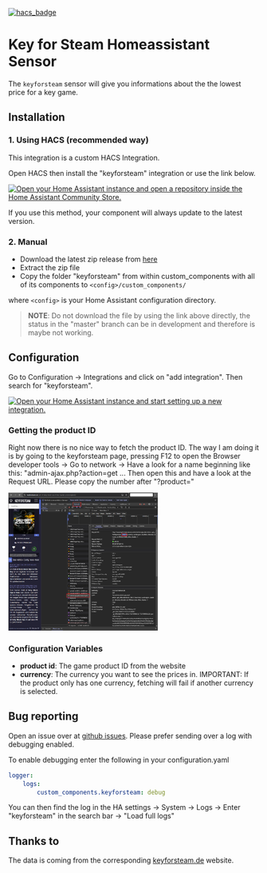 [![hacs_badge](https://img.shields.io/badge/HACS-Custom-41BDF5.svg?style=for-the-badge)](https://github.com/hacs/integration)
# Key for Steam Homeassistant Sensor
The `keyforsteam` sensor will give you informations about the the lowest price for a key game.

## Installation
### 1. Using HACS (recommended way)

This integration is a custom HACS Integration.

Open HACS then install the "keyforsteam" integration or use the link below.

[![Open your Home Assistant instance and open a repository inside the Home Assistant Community Store.](https://my.home-assistant.io/badges/hacs_repository.svg)](https://my.home-assistant.io/redirect/hacs_repository/?owner=FaserF&repository=ha-keyforsteam&category=integration)

If you use this method, your component will always update to the latest version.

### 2. Manual

- Download the latest zip release from [here](https://github.com/FaserF/ha-keyforsteam/releases/latest)
- Extract the zip file
- Copy the folder "keyforsteam" from within custom_components with all of its components to `<config>/custom_components/`

where `<config>` is your Home Assistant configuration directory.

>__NOTE__: Do not download the file by using the link above directly, the status in the "master" branch can be in development and therefore is maybe not working.

## Configuration

Go to Configuration -> Integrations and click on "add integration". Then search for "keyforsteam".

[![Open your Home Assistant instance and start setting up a new integration.](https://my.home-assistant.io/badges/config_flow_start.svg)](https://my.home-assistant.io/redirect/config_flow_start/?domain=keyforsteam)

### Getting the product ID
Right now there is no nice way to fetch the product ID. The way I am doing it is by going to the keyforsteam page, pressing F12 to open the Browser developer tools -> Go to network -> Have a look for a name beginning like this: "admin-ajax.php?action=get ...
Then open this and have a look at the Request URL. Please copy the number after "?product="

<img src="images/Get_ProductID.png" alt="Getting the product ID" width="300px">

### Configuration Variables
- **product id**: The game product ID from the website
- **currency**: The currency you want to see the prices in. IMPORTANT: If the product only has one currency, fetching will fail if another currency is selected.

## Bug reporting
Open an issue over at [github issues](https://github.com/FaserF/ha-keyforsteam/issues). Please prefer sending over a log with debugging enabled.

To enable debugging enter the following in your configuration.yaml

```yaml
logger:
    logs:
        custom_components.keyforsteam: debug
```

You can then find the log in the HA settings -> System -> Logs -> Enter "keyforsteam" in the search bar -> "Load full logs"

## Thanks to
The data is coming from the corresponding [keyforsteam.de](https://www.keyforsteam.de/) website.